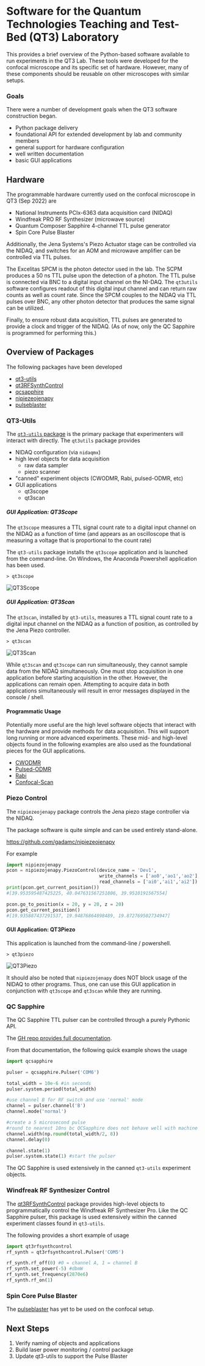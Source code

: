 # Software for the Quantum Technologies Teaching and Test-Bed (QT3) Laboratory

This provides a brief overview of the Python-based software available to run
experiments in the QT3 Lab. These tools were developed for the confocal
microscope and its specific set of hardware. However, many of these
components should be reusable on other microscopes with similar setups.

### Goals

There were a number of development goals when the QT3 software construction began.

  * Python package delivery
  * foundational API for extended development by lab and community members
  * general support for hardware configuration
  * well written documentation
  * basic GUI applications

## Hardware

The programmable hardware currently used on the confocal microscope in QT3 (Sep 2022) are

  * National Instruments PCIx-6363 data acquisition card (NIDAQ)
  * Windfreak PRO RF Synthesizer (microwave source)
  * Quantum Composer Sapphire 4-channel TTL pulse generator
  * Spin Core Pulse Blaster

Additionally, the Jena Systems's Piezo Actuator stage can be controlled via
the NIDAQ, and switches for an AOM and microwave amplifier can be controlled
via TTL pulses.

The Excelitas SPCM is the photon detector used in the lab. The SCPM produces a 50 ns
TTL pulse upon the detection of a photon. The TTL pulse is connected via BNC to
a digital input channel on the NI-DAQ. The `qt3utils` software configures readout of this
digital input channel and can return raw counts as well as count rate. Since the SPCM
couples to the NIDAQ via TTL pulses over BNC, any other photon detector that produces
the same signal can be utilized.

Finally, to ensure robust data acquisition, TTL pulses are generated to provide a clock and
trigger of the NIDAQ. (As of now, only the QC Sapphire is programmed for performing this.)

## Overview of Packages

The following packages have been developed

* [qt3-utils](https://github.com/gadamc/qt3utils)
* [qt3RFSynthControl](https://github.com/gadamc/qt3RFSynthControl)
* [qcsapphire](https://github.com/gadamc/qcsapphire)
* [nipiezeojenapy](https://github.com/gadamc/nipiezeojenapy)
* [pulseblaster](https://github.com/zeeshawnkazi/pulseblaster)

### QT3-Utils

The [`qt3-utils` package](https://github.com/gadamc/qt3-utils) is the primary package
that experimenters will interact with directly. The `qt3utils` package provides

  * NIDAQ configuration (via `nidaqmx`)
  * high level objects for data acquisition
    * raw data sampler
    * piezo scanner
  * "canned" experiment objects (CWODMR, Rabi, pulsed-ODMR, etc)
  * GUI applications
    * qt3scope
    * qt3scan

##### GUI Application: QT3Scope

The `qt3scope` measures a TTL signal count rate to a digital input channel on
the NIDAQ as a function of time (and appears as an oscilloscope that is
measuring a voltage that is proportional to the count rate)

The `qt3-utils` package installs the `qt3scope` application and is launched
from the command-line. On Windows, the Anaconda Powershell application has been used.

```
> qt3scope
```

![QT3Scope](qt3scope.png)

##### GUI Application: QT3Scan

The `qt3scan`, installed by `qt3-utils`, measures a TTL signal count rate to a
digital input channel on the NIDAQ as a function of position, as controlled by
the Jena Piezo controller.

```
> qt3scan
```

![QT3Scan](qt3scan.png)


While `qt3scan` and `qt3scope` can run simultaneously, they cannot sample data
from the NIDAQ simultaneously. One must stop acquisition in one application before
starting acquisition in the other. However, the applications can remain open.
Attempting to acquire data in both applications simultaneously will result in error messages
displayed in the console / shell.

#### Programmatic Usage

Potentially more useful are the high level software objects that interact with the
hardware and provide methods for data acquisition. This will support
long running or more advanced experiments. These mid- and high-level objects
found in the following examples are also used as the foundational pieces for the GUI applications.

* [CWODMR](https://github.com/gadamc/qt3-utils/blob/main/examples/default_cwodmr.ipynb)
* [Pulsed-ODMR](https://github.com/gadamc/qt3-utils/blob/main/examples/default_podmr.ipynb)
* [Rabi](https://github.com/gadamc/qt3-utils/blob/main/examples/default_rabi.ipynb)
* [Confocal-Scan](https://github.com/gadamc/qt3-utils/blob/main/examples/confocal-scan.ipynb)

### Piezo Control

The `nipiezeojenapy` package controls the Jena piezo stage controller via the NIDAQ.

The package software is quite simple and can be used entirely stand-alone.

https://github.com/gadamc/nipiezeojenapy

For example

```python
import nipiezojenapy
pcon = nipiezojenapy.PiezoControl(device_name = 'Dev1',
                                  write_channels = ['ao0','ao1','ao2'],
                                  read_channels = ['ai0','ai1','ai2'])
print(pcon.get_current_position())
#[39.953595487425225, 40.047631567251806, 39.9510191567554]

pcon.go_to_position(x = 20, y = 20, z = 20)
pcon.get_current_position()
#[19.935887437291537, 19.94876864898489, 19.872769502734947]
```

#### GUI Application: QT3Piezo

This application is launched from the command-line / powershell.

```
> qt3piezo
```

![QT3Piezo](qt3piezo.png)

It should also be noted that `nipiezojenapy` does NOT block usage of the NIDAQ
to other programs. Thus, one can use this GUI application in conjunction
with `qt3scope` and `qt3scan` while they are running.


### QC Sapphire

The QC Sapphire TTL pulser can be controlled through a purely Pythonic API.

The [GH repo provides full documentation](https://github.com/gadamc/qcsapphire).

From that documentation, the following quick example shows the usage

```python
import qcsapphire

pulser = qcsapphire.Pulser('COM6')

total_width = 10e-6 #in seconds
pulser.system.period(total_width)

#use channel B for RF switch and use 'normal' mode
channel = pulser.channel('B')
channel.mode('normal')

#create a 5 microsecond pulse
#round to nearest 10ns bc QCSapphire does not behave well with machine errors
channel.width(np.round(total_width/2, 8))
channel.delay(0)

channel.state(1)
pulser.system.state(1) #start the pulser
```

The QC Sapphire is used extensively in the canned `qt3-utils` experiment objects.


### Windfreak RF Synthesizer Control

The [qt3RFSynthControl](https://github.com/gadamc/qt3RFSynthControl)
package provides high-level objects to programmatically control the Windfreak RF Synthesizer Pro.
Like the QC Sapphire pulser, this package is used extensively within the canned
experiment classes found in `qt3-utils`.

The following provides a short example of usage

```python
import qt3rfsynthcontrol
rf_synth = qt3rfsynthcontrol.Pulser('COM5')

rf_synth.rf_off(0) #0 = channel A, 1 = channel B
rf_synth.set_power(-5) #dbmW
rf_synth.set_frequency(2870e6)
rf_synth.rf_on(1)
```

### Spin Core Pulse Blaster

The [pulseblaster](https://github.com/zeeshawnkazi/pulseblaster) has yet to be
used on the confocal setup.

## Next Steps

1. Verify naming of objects and applications
2. Build laser power monitoring / control package
3. Update qt3-utils to support the Pulse Blaster
